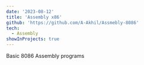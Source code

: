 ```yaml
---
date: '2023-08-12'
title: 'Assembly x86'
github: 'https://github.com/A-Akhil/Assmebly-8086'
tech:
  - Assembly
showInProjects: true
---
```


Basic 8086 Assembly programs